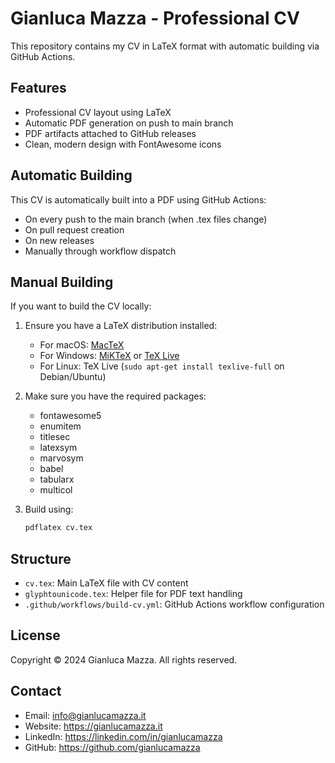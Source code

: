 # Gianluca Mazza - Professional CV

This repository contains my CV in LaTeX format with automatic building via GitHub Actions.

## Features

- Professional CV layout using LaTeX
- Automatic PDF generation on push to main branch
- PDF artifacts attached to GitHub releases
- Clean, modern design with FontAwesome icons

## Automatic Building

This CV is automatically built into a PDF using GitHub Actions:

- On every push to the main branch (when .tex files change)
- On pull request creation
- On new releases
- Manually through workflow dispatch

## Manual Building

If you want to build the CV locally:

1. Ensure you have a LaTeX distribution installed:
   - For macOS: [MacTeX](https://www.tug.org/mactex/)
   - For Windows: [MiKTeX](https://miktex.org/) or [TeX Live](https://tug.org/texlive/)
   - For Linux: TeX Live (`sudo apt-get install texlive-full` on Debian/Ubuntu)

2. Make sure you have the required packages:
   - fontawesome5
   - enumitem
   - titlesec
   - latexsym
   - marvosym
   - babel
   - tabularx
   - multicol

3. Build using:

   ```bash
   pdflatex cv.tex
   ```

## Structure

- `cv.tex`: Main LaTeX file with CV content
- `glyphtounicode.tex`: Helper file for PDF text handling
- `.github/workflows/build-cv.yml`: GitHub Actions workflow configuration

## License

Copyright © 2024 Gianluca Mazza. All rights reserved.

## Contact

- Email: <info@gianlucamazza.it>
- Website: <https://gianlucamazza.it>
- LinkedIn: <https://linkedin.com/in/gianlucamazza>
- GitHub: <https://github.com/gianlucamazza>
